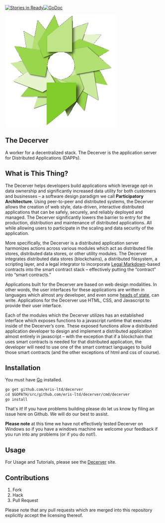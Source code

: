 [![Stories in Ready](https://badge.waffle.io/eris-ltd/deCerver.png?label=ready&title=Ready)](https://waffle.io/eris-ltd/deCerver)[![GoDoc](https://godoc.org/github.com/decerver?status.png)](https://godoc.org/github.com/eris-ltd/decerver)

![deCerver logo](docs/images/decerver-color.png)

## The Decerver

A worker for a decentralized stack. The Decerver is the application server for Distributed Applications (DAPPs).

## What is This Thing?

The Decerver helps developers build applications which leverage opt-in data ownership and significantly increased data utility for both customers and businesses – a software design paradigm we call **Participatory Architecture**. Using peer-to-peer and distributed systems, the Decerver allows the creation of web style, data-driven, interactive distributed applications that can be safely, securely, and reliably deployed and managed. The Decerver significantly lowers the barrier to entry for the production, distribution and maintenance of distributed applications. All while allowing users to participate in the scaling and data security of the application.

More specifically, the Decerver is a distributed application server harmonizes actions across various modules which act as distributed file stores, distributed data stores, or other utility modules. The Decerver integrates distributed data stores (blockchains), a distributed filesystem, a scripting layer, and a legal integrator to incorporate [Legal Markdown](https://lmd.io/)-based contracts into the smart contract stack – effectively putting the “contract” into “smart contracts.”

Applications built for the Decerver are based on web design modalities. In other words, the user interfaces for these applications are written in languages which almost any developer, and even some [heads of state](http://techcrunch.com/2014/12/08/barack-obama-becomes-the-first-president-to-write-code/), can write. Applications for the Decerver use HTML, CSS, and Javascript to provide their user interface.

Each of the modules which the Decerver utilizes has an established interface which exposes functions to a javascript runtime that executes inside of the Decerver’s core. These exposed functions allow a distributed application developer to design and implement a distributed application almost entirely in javascript – with the exception that if a blockchain that uses smart contracts is needed for that distributed application, the developer will need to use one of the smart contract languages to build those smart contracts (and the other exceptions of html and css of course).

## Installation

You must have [Go](https://golang.org/) installed.

```
go get github.com/eris-ltd/decerver
cd $GOPATH/src/github.com/eris-ltd/decerver/cmd/decerver
go install
```

That's it! If you have problems building please do let us know by filing an issue here on Github. We will do our best to assist.

**Please note** at this time we have not effectively tested Decerver on Windows so if you have a windows machine we welcome your feedback if you run into any problems (or if you do not!).

## Usage

For Usage and Tutorials, please see the [Decerver](https://decerver.io) site.

## Contributions

1. Fork
2. Hack
3. Pull Request

Please note that any pull requests which are merged into this repository explicitly accept the licensing thereof.